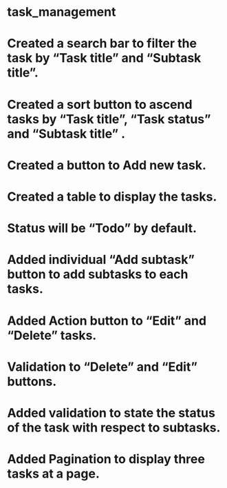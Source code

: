 # task_management

#	Created a search bar to filter the task by “Task title” and “Subtask title”.
#	Created a sort button to ascend tasks by “Task title”, “Task status” and “Subtask title” .
#	Created a button to Add new task.
#	Created a table to display the tasks.
#	Status will be “Todo” by default.
#	Added individual “Add subtask” button to add subtasks to each tasks.
#	Added Action button to “Edit” and “Delete” tasks.
#	Validation to “Delete” and “Edit” buttons.
#	Added validation to state the status of the task with respect to subtasks.
#	Added Pagination to display three tasks at a page.

